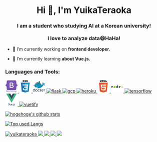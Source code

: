 ###

<h1 align="center">Hi 👋, I'm YuikaTeraoka</h1>
<h3 align="center">I am a student who studying AI at a Korean university!<br><br>
  I love to analyze data😄HaHa!</h3>

- 🔭 I’m currently working on **frontend developer.**

- 🌱 I’m currently learning **about Vue.js.**

<!-- - 🤝 I’m looking for help with **S!NERGY!** -->

<!-- <h3 align="left">Connect with me:</h3> -->
<p align="left">
</p>

<h3 align="left">Languages and Tools:</h3>
<p align="left"> <a href="https://getbootstrap.com" target="_blank" rel="noreferrer"> <img src="https://raw.githubusercontent.com/devicons/devicon/master/icons/bootstrap/bootstrap-plain-wordmark.svg" alt="bootstrap" width="40" height="40"/> </a> <a href="https://www.w3schools.com/css/" target="_blank" rel="noreferrer"> <img src="https://raw.githubusercontent.com/devicons/devicon/master/icons/css3/css3-original-wordmark.svg" alt="css3" width="40" height="40"/> </a> <a href="https://www.docker.com/" target="_blank" rel="noreferrer"> <img src="https://raw.githubusercontent.com/devicons/devicon/master/icons/docker/docker-original-wordmark.svg" alt="docker" width="40" height="40"/> </a> <a href="https://flask.palletsprojects.com/" target="_blank" rel="noreferrer"> <img src="https://www.vectorlogo.zone/logos/pocoo_flask/pocoo_flask-icon.svg" alt="flask" width="40" height="40"/> </a> <a href="https://cloud.google.com" target="_blank" rel="noreferrer"> <img src="https://www.vectorlogo.zone/logos/google_cloud/google_cloud-icon.svg" alt="gcp" width="40" height="40"/> </a> <a href="https://heroku.com" target="_blank" rel="noreferrer"> <img src="https://www.vectorlogo.zone/logos/heroku/heroku-icon.svg" alt="heroku" width="40" height="40"/> </a> <a href="https://www.w3.org/html/" target="_blank" rel="noreferrer"> <img src="https://raw.githubusercontent.com/devicons/devicon/master/icons/html5/html5-original-wordmark.svg" alt="html5" width="40" height="40"/> </a> <a href="https://nodejs.org" target="_blank" rel="noreferrer"> <img src="https://raw.githubusercontent.com/devicons/devicon/master/icons/nodejs/nodejs-original-wordmark.svg" alt="nodejs" width="40" height="40"/> </a> <a href="https://www.tensorflow.org" target="_blank" rel="noreferrer"> <img src="https://www.vectorlogo.zone/logos/tensorflow/tensorflow-icon.svg" alt="tensorflow" width="40" height="40"/> </a> <a href="https://vuejs.org/" target="_blank" rel="noreferrer"> <img src="https://raw.githubusercontent.com/devicons/devicon/master/icons/vuejs/vuejs-original-wordmark.svg" alt="vuejs" width="40" height="40"/> </a> <a href="https://vuetifyjs.com/en/" target="_blank" rel="noreferrer"> <img src="https://bestofjs.org/logos/vuetify.svg" alt="vuetify" width="40" height="40"/> </a> </p>


<!-- リポジトリステータス -->
[![hogehoge's github stats](https://github-readme-stats.vercel.app/api?username=yuikateraoka&hide=contribs&count_private=true&show_icons=true&theme=tokyonight)](https://github.com/yuikateraoka/)

<!-- ソースコード統計 -->
[![Top used Langs](https://github-readme-stats.vercel.app/api/top-langs/?username=yuikateraoka&layout=compact&theme=tokyonight)](https://github.com/yuikateraoka/)

<p align="left"> 
  <a href="https://github.com/yuikateraoka/yuikateraoka/">
    <img src="https://komarev.com/ghpvc/?username=yuikateraoka" alt="yuikateraoka" />
  </a>

  <a href="https://github.com/yuikateraoka">
    <img height="20" src="https://img.shields.io/github/followers/yuikateraoka?label=follow&logo=github&style=flat" />
  </a>

  <a href="https://stackoverflow.com/users/5720201/yutkat">
    <img height="20" src="https://img.shields.io/stackexchange/stackoverflow/r/5720201?label=StackOverflow&logo=stack-overflow&style=flat" />
  </a>
  <a href="http://qiita.com/yuikateraoka">
    <img height="20" src="https://qiita-badge.apiapi.app/s/yuikateraoka/posts.svg" />
  </a>
  <//qiita.com/yuikateraoka">
    <img height="20" src="https://qiita-badge.apiapi.app/s/yutkat/contributions.svg" />
  </a>
</p>

<!--
**yuikateraoka/yuikateraoka** is a ✨ _special_ ✨ repository because its `README.md` (this file) appears on your GitHub profile.

Here are some ideas to get you started:

- 🔭 I’m currently working on ...
- 🌱 I’m currently learning ...
- 👯 I’m looking to collaborate on ...
- 🤔 I’m looking for help with ...
- 💬 Ask me about ...
- 📫 How to reach me: ...
- 😄 Pronouns: ...
- ⚡ Fun fact: ...
-->
